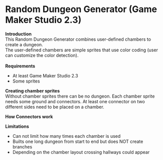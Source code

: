 # Random Dungeon Generator (Game Maker Studio 2.3)

**Introduction**<br/>
This Random Dungeon Generator combines user-defined chambers to create a dungeon.<br/>
The user-defined chambers are simple sprites that use color coding (user can customize the color detection).<br/>
<br/>
**Requirements**
* At least Game Maker Studio 2.3
* Some sprites

**Creating chamber sprites** <br/>
Without chamber sprites there can be no dungeon. 
Each chamber sprite needs some ground and connectors. At least one connector on two different sides need to be placed on a chamber.

**How Connectors work** <br/>


**Limitations** <br/>
* Can not limit how many times each chamber is used
* Builts one long dungeon from start to end but does NOT create branches
* Depending on the chamber layout crossing hallways could appear
